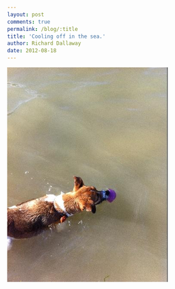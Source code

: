 ```yaml
---
layout: post
comments: true
permalink: /blog/:title
title: 'Cooling off in the sea.'
author: Richard Dallaway
date: 2012-08-18
---
```


<div>
<a href="/media/Cphoto.JPG">
<img width="374" src="/media/Cphoto.JPG.500.JPG" height="500"></img>
</a>
</div>



  


    
